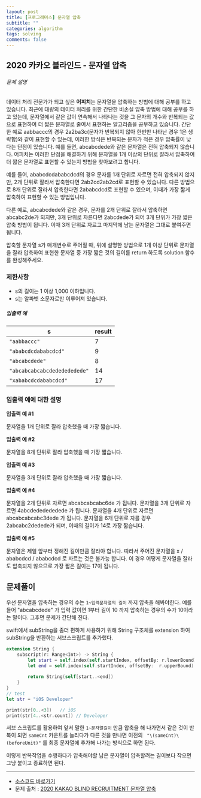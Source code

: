 ```yaml
---
layout: post
title: [프로그래머스] 문자열 압축
subtitle: ""
categories: algorithm
tags: solving
comments: false
---
```


## 2020 카카오 블라인드 - 문자열 압축



###### 문제 설명

데이터 처리 전문가가 되고 싶은 **어피치**는 문자열을 압축하는 방법에 대해 공부를 하고 있습니다. 최근에 대량의 데이터 처리를 위한 간단한 비손실 압축 방법에 대해 공부를 하고 있는데, 문자열에서 같은 값이 연속해서 나타나는 것을 그 문자의 개수와 반복되는 값으로 표현하여 더 짧은 문자열로 줄여서 표현하는 알고리즘을 공부하고 있습니다.
간단한 예로 aabbaccc의 경우 2a2ba3c(문자가 반복되지 않아 한번만 나타난 경우 1은 생략함)와 같이 표현할 수 있는데, 이러한 방식은 반복되는 문자가 적은 경우 압축률이 낮다는 단점이 있습니다. 예를 들면, abcabcdede와 같은 문자열은 전혀 압축되지 않습니다. 어피치는 이러한 단점을 해결하기 위해 문자열을 1개 이상의 단위로 잘라서 압축하여 더 짧은 문자열로 표현할 수 있는지 방법을 찾아보려고 합니다.

예를 들어, ababcdcdababcdcd의 경우 문자를 1개 단위로 자르면 전혀 압축되지 않지만, 2개 단위로 잘라서 압축한다면 2ab2cd2ab2cd로 표현할 수 있습니다. 다른 방법으로 8개 단위로 잘라서 압축한다면 2ababcdcd로 표현할 수 있으며, 이때가 가장 짧게 압축하여 표현할 수 있는 방법입니다.

다른 예로, abcabcdede와 같은 경우, 문자를 2개 단위로 잘라서 압축하면 abcabc2de가 되지만, 3개 단위로 자른다면 2abcdede가 되어 3개 단위가 가장 짧은 압축 방법이 됩니다. 이때 3개 단위로 자르고 마지막에 남는 문자열은 그대로 붙여주면 됩니다.

압축할 문자열 s가 매개변수로 주어질 때, 위에 설명한 방법으로 1개 이상 단위로 문자열을 잘라 압축하여 표현한 문자열 중 가장 짧은 것의 길이를 return 하도록 solution 함수를 완성해주세요.

### 제한사항

- s의 길이는 1 이상 1,000 이하입니다.
- s는 알파벳 소문자로만 이루어져 있습니다.

##### 입출력 예

| s                            | result |
| ---------------------------- | ------ |
| `"aabbaccc"`                 | 7      |
| `"ababcdcdababcdcd"`         | 9      |
| `"abcabcdede"`               | 8      |
| `"abcabcabcabcdededededede"` | 14     |
| `"xababcdcdababcdcd"`        | 17     |

### 입출력 예에 대한 설명

**입출력 예 #1**

문자열을 1개 단위로 잘라 압축했을 때 가장 짧습니다.

**입출력 예 #2**

문자열을 8개 단위로 잘라 압축했을 때 가장 짧습니다.

**입출력 예 #3**

문자열을 3개 단위로 잘라 압축했을 때 가장 짧습니다.

**입출력 예 #4**

문자열을 2개 단위로 자르면 abcabcabcabc6de 가 됩니다.
문자열을 3개 단위로 자르면 4abcdededededede 가 됩니다.
문자열을 4개 단위로 자르면 abcabcabcabc3dede 가 됩니다.
문자열을 6개 단위로 자를 경우 2abcabc2dedede가 되며, 이때의 길이가 14로 가장 짧습니다.

**입출력 예 #5**

문자열은 제일 앞부터 정해진 길이만큼 잘라야 합니다.
따라서 주어진 문자열을 x / ababcdcd / ababcdcd 로 자르는 것은 불가능 합니다.
이 경우 어떻게 문자열을 잘라도 압축되지 않으므로 가장 짧은 길이는 17이 됩니다.



## 문제풀이

우선 문자열을 압축하는 경우의 수는 `1~입력문자열의 길이` 까지 압축을 해봐야한다. 예를 들어 "abcabcdede" 가 입력 값이면 1부터 길이 10 까지 압축하는 경우의 수가 10이라는 말이다. 그후면 문제가 간단해 진다.

swift에서 subString을 좀더 편하게 사용하기 위해 String 구조체를 extension 하여 subString을 반환하는 서브스크립트를 추가했다.

```swift
extension String {
    subscript(r: Range<Int>) -> String {
        let start = self.index(self.startIndex, offsetBy: r.lowerBound)
        let end = self.index(self.startIndex, offsetBy:  r.upperBound)
        
        return String(self[start..<end])
    }
}
// test
let str = "iOS Developer"

print(str[0..<3])   // iOS
print(str[4..<str.count]) // Developer
```

서브 스크립트를 활용하여 앞서 말한 `1~문자열길이` 만큼 압축을 해 나가면서 같은 것이 반복이 되면 `sameCnt` 카운트를 늘리다가 다른 것을 만나면 이전의 ` "\(sameCnt)\(beforeUnit)"` 를 최종 문자열에 추가해 나가는 방식으로 하면 된다.

이렇게 반복작업을 수행하다가 압축해야할 남은 문자열이 압축할려는 길이보다 작으면 그냥 붙이고 종료하면 된다.

<hr>

- [소스코드 바로가기](https://github.com/gaki2745/Algorithm-with-Swift/blob/master/프로그래머스/Programmers_2020카카오_문자열압축/Programmers_2020카카오_문자열압축/main.swift)
- 문제 출처 : [2020 KAKAO BLIND RECRUITMENT 문자열 압축](https://programmers.co.kr/learn/courses/30/lessons/60057)

